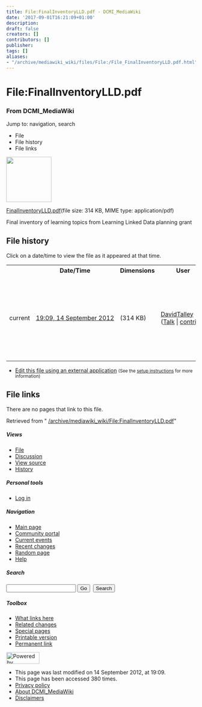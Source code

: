 ```yaml
---
title: File:FinalInventoryLLD.pdf - DCMI_MediaWiki
date: '2017-09-01T16:21:09+01:00'
description: 
draft: false
creators: []
contributors: []
publisher: 
tags: []
aliases:
- "/archive/mediawiki_wiki/files/File:/File_FinalInventoryLLD.pdf.html"
---
```


<a id="top"></a>
# File:FinalInventoryLLD.pdf

### From DCMI\_MediaWiki

Jump to: navigation, search
<!-- start content -->
- File
- File history
- File links

 [<img alt="" src="/skins/common/images/icons/fileicon-pdf.png" width="120" height="120">](/archive/mediawiki_wiki/files/FinalInventoryLLD.pdf)

[FinalInventoryLLD.pdf](/archive/mediawiki_wiki/files/FinalInventoryLLD.pdf "FinalInventoryLLD.pdf")‎(file size: 314 KB, MIME type: application/pdf)

Final inventory of learning topics from Learning Linked Data planning grant

<!-- 
NewPP limit report
Preprocessor node count: 1/1000000
Post-expand include size: 0/2097152 bytes
Template argument size: 0/2097152 bytes
Expensive parser function count: 0/100
-->
## File history

Click on a date/time to view the file as it appeared at that time.

<table class="wikitable filehistory">
  <tr>
    <td></td>
    <th>Date/Time</th>
    <th>Dimensions</th>
    <th>User</th>
    <th>Comment</th>
  </tr>
  <tr>
    <td>current</td>
    <td class="filehistory-selected" style="white-space: nowrap;"><a href="/archive/mediawiki_wiki/files/FinalInventoryLLD.pdf">19:09, 14 September 2012</a></td>
    <td> <span style="white-space: nowrap;">(314 KB)</span>
    </td>
    <td>
      <a href="/index.php?title=User:DavidTalley&amp;action=edit&amp;redlink=1" class="new mw-userlink" title="User:DavidTalley (page does not exist)">DavidTalley</a> <span style="white-space: nowrap;"> <span class="mw-usertoollinks">(<a href="/index.php?title=User_talk:DavidTalley&amp;action=edit&amp;redlink=1" class="new" title="User talk:DavidTalley (page does not exist)">Talk</a> | <a href="/index.php/Special:Contributions/DavidTalley" title="Special:Contributions/DavidTalley">contribs</a>)</span></span>
    </td>
    <td> <span class="comment">(Final inventory of learning topics from Learning Linked Data planning grant)</span>
    </td>
  </tr>
</table>

  

- [Edit this file using an external application](/index.php?title=File:FinalInventoryLLD.pdf&action=edit&externaledit=true&mode=file "File:FinalInventoryLLD.pdf") <small>(See the <a href="http://www.mediawiki.org/wiki/Manual:External_editors" class="external text" rel="nofollow">setup instructions</a> for more information)</small>

## File links

There are no pages that link to this file.

Retrieved from " [/archive/mediawiki_wiki/File:FinalInventoryLLD.pdf](/archive/mediawiki_wiki/files/File:/File:FinalInventoryLLD.pdf.html)"

<!-- end content -->

##### Views

- [File](/archive/mediawiki_wiki/files/File:/File:FinalInventoryLLD.pdf.html "View the file page [c]")
- [Discussion](/index.php?title=File_talk:FinalInventoryLLD.pdf&action=edit&redlink=1 "Discussion about the content page [t]")
- [View source](/index.php?title=File:FinalInventoryLLD.pdf&action=edit "This page is protected.
You can view its source [e]")
- [History](/index.php?title=File:FinalInventoryLLD.pdf&action=history "Past revisions of this page [h]")

##### Personal tools

- [Log in](/index.php?title=Special:UserLogin&returnto=File:FinalInventoryLLD.pdf "You are encouraged to log in; however, it is not mandatory [o]")

<script type="text/javascript"> if (window.isMSIE55) fixalpha(); </script>

##### Navigation

- [Main page](/index.php/Main_Page "Visit the main page [z]")
- [Community portal](/index.php/DCMI_MediaWiki:Community_portal "About the project, what you can do, where to find things")
- [Current events](/index.php/DCMI_MediaWiki:Current_events "Find background information on current events")
- [Recent changes](/index.php/Special:RecentChanges "The list of recent changes in the wiki [r]")
- [Random page](/index.php/Special:Random "Load a random page [x]")
- [Help](/index.php/Help:Contents "The place to find out")

##### <label for="searchInput">Search</label>

<form action="/index.php" id="searchform">
				<input type="hidden" name="title" value="Special:Search">
				<input id="searchInput" title="Search DCMI_MediaWiki" accesskey="f" type="search" name="search">
				<input type="submit" name="go" class="searchButton" id="searchGoButton" value="Go" title="Go to a page with this exact name if exists"> 
				<input type="submit" name="fulltext" class="searchButton" id="mw-searchButton" value="Search" title="Search the pages for this text">
			</form>

##### Toolbox

- [What links here](/index.php/Special:WhatLinksHere/File:FinalInventoryLLD.pdf "List of all wiki pages that link here [j]")
- [Related changes](/index.php/Special:RecentChangesLinked/File:FinalInventoryLLD.pdf "Recent changes in pages linked from this page [k]")
- [Special pages](/index.php/Special:SpecialPages "List of all special pages [q]")
- [Printable version](/index.php?title=File:FinalInventoryLLD.pdf&printable=yes "Printable version of this page [p]")
- [Permanent link](/index.php?title=File:FinalInventoryLLD.pdf&oldid=3784 "Permanent link to this revision of the page")

<!-- end of the left (by default at least) column -->

 [<img src="/skins/common/images/poweredby_mediawiki_88x31.png" height="31" width="88" alt="Powered by MediaWiki">](http://www.mediawiki.org/)

- This page was last modified on 14 September 2012, at 19:09.
- This page has been accessed 380 times.
- [Privacy policy](/index.php/DCMI_MediaWiki:Privacy_policy "DCMI MediaWiki:Privacy policy")
- [About DCMI\_MediaWiki](/index.php/DCMI_MediaWiki:About "DCMI MediaWiki:About")
- [Disclaimers](/index.php/DCMI_MediaWiki:General_disclaimer "DCMI MediaWiki:General disclaimer")

<script>if (window.runOnloadHook) runOnloadHook();</script><!-- Served in 0.556 secs. -->
